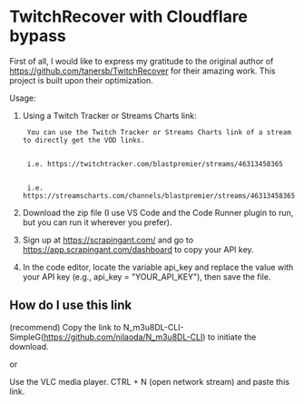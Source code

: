 
# TwitchRecover with Cloudflare bypass

First of all, I would like to express my gratitude to the original author of https://github.com/tanersb/TwitchRecover for their amazing work. This project is built upon their optimization.

Usage: 

1. Using a Twitch Tracker or Streams Charts link: 

        You can use the Twitch Tracker or Streams Charts link of a stream to directly get the VOD links. 


        i.e. https://twitchtracker.com/blastpremier/streams/46313458365


        i.e. https://streamscharts.com/channels/blastpremier/streams/46313458365

2. Download the zip file (I use VS Code and the Code Runner plugin to run, but you can run it wherever you prefer).

3. Sign up at https://scrapingant.com/ and go to https://app.scrapingant.com/dashboard to copy your API key.

4. In the code editor, locate the variable api_key and replace the value with your API key (e.g., api_key = "YOUR_API_KEY"), then save the file.


## How do I use this link


(recommend) Copy the link to N_m3u8DL-CLI-SimpleG(https://github.com/nilaoda/N_m3u8DL-CLI) to initiate the download.

or

Use the VLC media player. 
CTRL + N (open network stream) and paste this link.



